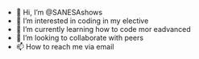 - 👋 Hi, I’m @SANESAshows
- 👀 I’m interested in coding in my elective
- 🌱 I’m currently learning how to code mor eadvanced
- 💞️ I’m looking to collaborate with peers
- 📫 How to reach me via email
